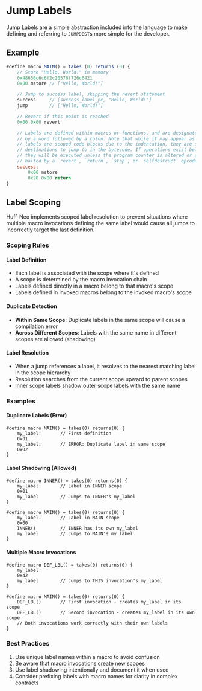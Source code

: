 # Jump Labels

Jump Labels are a simple abstraction included into the language to make defining
and referring to `JUMPDEST`s more simple for the developer.

## Example

```javascript
#define macro MAIN() = takes (0) returns (0) {
    // Store "Hello, World!" in memory
    0x48656c6c6f2c20576f726c6421
    0x00 mstore // ["Hello, World!"]

    // Jump to success label, skipping the revert statement
    success     // [success_label_pc, "Hello, World!"]
    jump        // ["Hello, World!"]

    // Revert if this point is reached
    0x00 0x00 revert

    // Labels are defined within macros or functions, and are designated
    // by a word followed by a colon. Note that while it may appear as if
    // labels are scoped code blocks due to the indentation, they are simply
    // destinations to jump to in the bytecode. If operations exist below a label,
    // they will be executed unless the program counter is altered or execution is
    // halted by a `revert`, `return`, `stop`, or `selfdestruct` opcode.
    success:
        0x00 mstore
        0x20 0x00 return
}
```

## Label Scoping

Huff-Neo implements scoped label resolution to prevent situations where multiple macro invocations defining the same label would cause all jumps to incorrectly target the last definition.

### Scoping Rules

#### Label Definition
- Each label is associated with the scope where it's defined
- A scope is determined by the macro invocation chain
- Labels defined directly in a macro belong to that macro's scope
- Labels defined in invoked macros belong to the invoked macro's scope

#### Duplicate Detection
- **Within Same Scope**: Duplicate labels in the same scope will cause a compilation error
- **Across Different Scopes**: Labels with the same name in different scopes are allowed (shadowing)

#### Label Resolution
- When a jump references a label, it resolves to the nearest matching label in the scope hierarchy
- Resolution searches from the current scope upward to parent scopes
- Inner scope labels shadow outer scope labels with the same name

### Examples

#### Duplicate Labels (Error)
```huff
#define macro MAIN() = takes(0) returns(0) {
    my_label:       // First definition
    0x01
    my_label:       // ERROR: Duplicate label in same scope
    0x02
}
```

#### Label Shadowing (Allowed)
```huff
#define macro INNER() = takes(0) returns(0) {
    my_label:       // Label in INNER scope
    0x01
    my_label        // Jumps to INNER's my_label
}

#define macro MAIN() = takes(0) returns(0) {
    my_label:       // Label in MAIN scope
    0x00
    INNER()         // INNER has its own my_label
    my_label        // Jumps to MAIN's my_label
}
```

#### Multiple Macro Invocations
```huff
#define macro DEF_LBL() = takes(0) returns(0) {
    my_label:
    0x42
    my_label        // Jumps to THIS invocation's my_label
}

#define macro MAIN() = takes(0) returns(0) {
    DEF_LBL()       // First invocation - creates my_label in its scope
    DEF_LBL()       // Second invocation - creates my_label in its own scope
    // Both invocations work correctly with their own labels
}
```

### Best Practices

1. Use unique label names within a macro to avoid confusion
2. Be aware that macro invocations create new scopes
3. Use label shadowing intentionally and document it when used
4. Consider prefixing labels with macro names for clarity in complex contracts